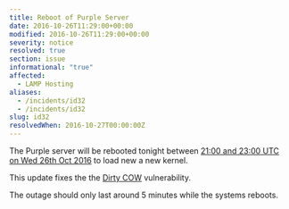 ```yaml
---
title: Reboot of Purple Server
date: 2016-10-26T11:29:00+00:00
modified: 2016-10-26T11:29:00+00:00
severity: notice
resolved: true
section: issue
informational: "true"
affected:
  - LAMP Hosting
aliases:
  - /incidents/id32
  - /incidents/id32
slug: id32
resolvedWhen: 2016-10-27T00:00:00Z
---
```


The Purple server will be rebooted tonight between [21:00 and 23:00 UTC on Wed 26th Oct 2016](https://www.timeanddate.com/worldclock/fixedtime.html?iso=20161026T21&ah=2) to load new a new kernel.

This update fixes the the [Dirty COW](https://dirtycow.ninja/) vulnerability.

The outage should only last around 5 minutes while the systems reboots.

